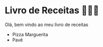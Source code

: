 # Livro de Receitas :closed_book::man_cook:

Olá, bem vindo ao meu livro de receitas 

- Pizza Marguerita 
- Pavê
